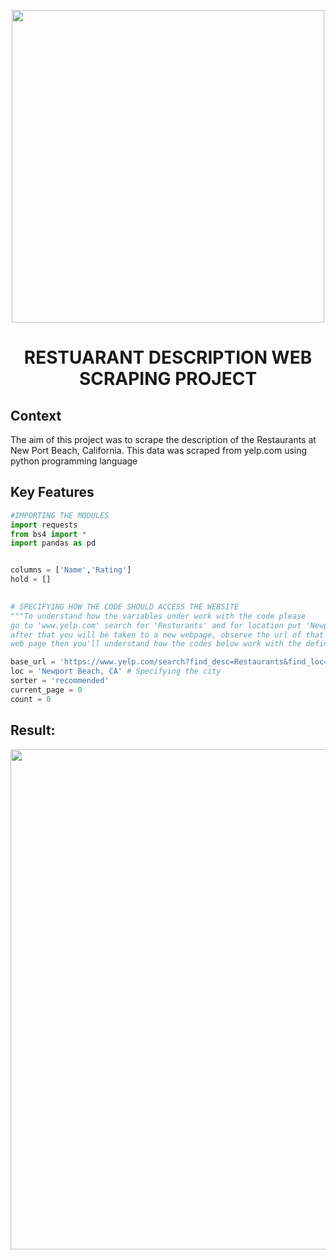 

<p align="center"> <img src="https://images.unsplash.com/photo-1414235077428-338989a2e8c0?ixid=MnwxMjA3fDB8MHxwaG90by1wYWdlfHx8fGVufDB8fHx8&ixlib=rb-1.2.1&auto=format&fit=crop&w=1350&q=80" width="500" /> </p>
<h1 align="center"> RESTUARANT DESCRIPTION WEB SCRAPING PROJECT </h1>

## Context

The aim of this project was to scrape the description of the Restaurants at New Port Beach, California. This data was scraped from yelp.com using python programming language

## Key Features

```python
#IMPORTING THE MODULES
import requests
from bs4 import *
import pandas as pd 


columns = ['Name','Rating']
hold = []
       

# SPECIFYING HOW THE CODE SHOULD ACCESS THE WEBSITE
"""To understand how the variables under work with the code please
go to 'www.yelp.com' search for 'Resturants' and for location put 'Newport Beach, CA'
after that you will be taken to a new webpage, observe the url of that
web page then you'll understand how the codes below work with the defined variables"""

base_url = 'https://www.yelp.com/search?find_desc=Restaurants&find_loc=' # Initial url
loc = 'Newport Beach, CA' # Specifying the city
sorter = 'recommended'
current_page = 0
count = 0
```

## Result:
<p align="center"> <img src="Gif/ezgif.com-gif-maker.gif" width="800"></p>




